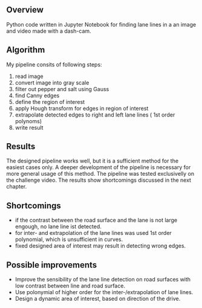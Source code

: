 ## Overview
Python code written in Jupyter Notebook for finding lane lines in a an image and video made with a dash-cam.

## Algorithm

My pipeline consits of following steps: 

1. read image
2. convert image into gray scale
3. filter out pepper and salt using Gauss
4. find Canny edges
5. define the region of interest
6. apply Hough transform for edges in region of interest
7. extrapolate detected edges to right and left lane lines ( 1st order polynoms)
8. write result

## Results

The designed pipeline works well, but it is a sufficient method for the easiest cases only. A deeper development of the pipeline is necessary for more general usage of this method. 
The pipeline was tested exclusivelly on the challenge video. The results show shortcomings discussed in the next chapter.

## Shortcomings

* if the contrast between the road surface and the lane is not large engough, no lane line ist detected.
* for inter- and extrapolation of the lane lines was used 1st order polynomial, which is unsufficient in curves.
* fixed designed area of interest may result in detecting wrong edges.

## Possible improvements

* Improve the sensibility of the lane line detection on road surfaces with low contrast between line and road surface.
* Use polonymial of higher order for the inter-/extrapolation of lane lines.
* Design a dynamic area of interest, based on direction of the drive.

 

